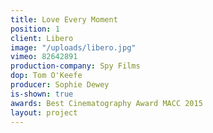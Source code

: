 ```yaml
---
title: Love Every Moment
position: 1
client: Libero
image: "/uploads/libero.jpg"
vimeo: 82642891
production-company: Spy Films
dop: Tom O'Keefe
producer: Sophie Dewey
is-shown: true
awards: Best Cinematography Award MACC 2015
layout: project
---
```


